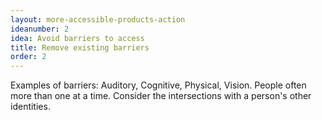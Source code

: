 ```yaml
---
layout: more-accessible-products-action
ideanumber: 2
idea: Avoid barriers to access
title: Remove existing barriers
order: 2
---
```


Examples of barriers: Auditory, Cognitive, Physical, Vision. People often more than one at a time. Consider the intersections with a person's other identities.
